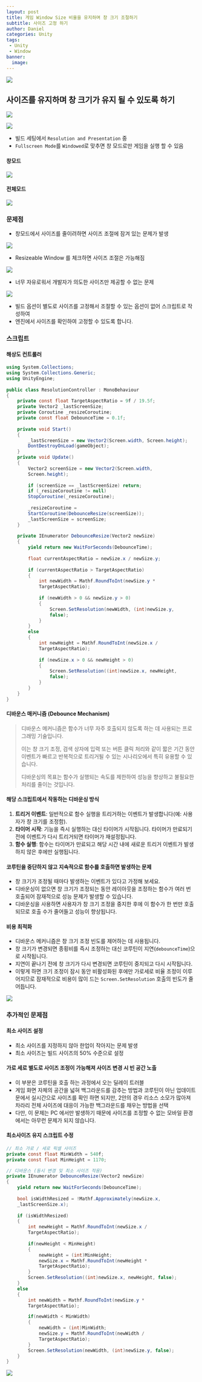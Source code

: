 ```yaml
---
layout: post
title: 게임 Window Size 비율을 유지하며 창 크기 조절하기
subtitle: 사이즈 고정 하기
author: Daniel
categories: Unity
tags: 
 - Unity
 - Window
banner:
  image:
---
```

![](https://teamsparta.notion.site/image/https%3A%2F%2Fs3-us-west-2.amazonaws.com%2Fsecure.notion-static.com%2F573d499f-80ac-4e49-a243-d5079503ca40%2F3.png?table=block&id=d5e15def-1ac2-420f-9c62-49b36a9a637e&spaceId=83c75a39-3aba-4ba4-a792-7aefe4b07895&width=2000&userId=&cache=v2)

사이즈를 유지하며 창 크기가 유지 될 수 있도록 하기
--

![](https://i.imgur.com/zQdaHeF.jpg)

![](https://i.imgur.com/zcIfJ7z.jpg)

- 빌드 세팅에서 `Resolution and Presentation` 중
- `Fullscreen Mode`를 `Windowed`로 맞추면 창 모드로만 게임을 실행 할 수 있음

#### 창모드

![](https://i.imgur.com/aRtJG94.jpg)

#### 전체모드

![](https://i.imgur.com/0HQTiMp.jpg)

### 문제점

- 창모드에서 사이즈를 줄이려하면 사이즈 조절에 잠겨 있는 문제가 발생

![](https://i.imgur.com/mDZ5uaF.gif)

- Resizeable Window 를 체크하면 사이즈 조절은 가능해짐

![](https://i.imgur.com/HhVrlO7.jpg)

- 너무 자유로워서 개발자가 의도한 사이즈만 제공할 수 없는 문제

![](https://i.imgur.com/MI64GcZ.gif)

- 빌드 옵션이 별도로 사이즈를 고정해서 조절할 수 있는 옵션이 없어 스크립트로 작성하여
- 엔진에서 사이즈를 확인하여 고정할 수 있도록 합니다.

### 스크립트

#### 해상도 컨트롤러

```csharp
using System.Collections;  
using System.Collections.Generic;  
using UnityEngine;  
  
public class ResolutionController : MonoBehaviour  
{  
    private const float TargetAspectRatio = 9f / 19.5f;  
    private Vector2 _lastScreenSize;  
    private Coroutine _resizeCoroutine;  
    private const float DebounceTime = 0.1f;  
  
    private void Start()  
    {        
	    _lastScreenSize = new Vector2(Screen.width, Screen.height);
	    DontDestroyOnLoad(gameObject);  
    }  
    private void Update()  
    {        
	    Vector2 screenSize = new Vector2(Screen.width,
	    Screen.height);  
  
        if (screenSize == _lastScreenSize) return;  
        if (_resizeCoroutine != null)
        StopCoroutine(_resizeCoroutine);  
  
        _resizeCoroutine =
        StartCoroutine(DebounceResize(screenSize));  
        _lastScreenSize = screenSize;  
    }  
    
    private IEnumerator DebounceResize(Vector2 newSize)  
    {        
	    yield return new WaitForSeconds(DebounceTime);  
  
        float currentAspectRatio = newSize.x / newSize.y;  
  
        if (currentAspectRatio > TargetAspectRatio)  
        {            
	        int newWidth = Mathf.RoundToInt(newSize.y *
	        TargetAspectRatio);  
  
            if (newWidth > 0 && newSize.y > 0)  
            {                
	            Screen.SetResolution(newWidth, (int)newSize.y,
	            false);  
            }        
		}        
		else  
        {  
            int newHeight = Mathf.RoundToInt(newSize.x /
            TargetAspectRatio);  
  
            if (newSize.x > 0 && newHeight > 0)  
            {                
	            Screen.SetResolution((int)newSize.x, newHeight,
	            false);  
            }        
		}    
	}
}
```

#### 디바운스 매커니즘 (Debounce Mechanism)

> 디바운스 메커니즘은 함수가 너무 자주 호출되지 않도록 하는 데 사용되는 프로그래밍 기술입니다.
>  
> 이는 창 크기 조정, 검색 상자에 입력 또는 버튼 클릭 처리와 같이 짧은 기간 동안 이벤트가 빠르고 반복적으로 트리거될 수 있는 시나리오에서 특히 유용할 수 있습니다. 
> 
> 디바운싱의 목표는 함수가 실행되는 속도를 제한하여 성능을 향상하고 불필요한 처리를 줄이는 것입니다.

#### 해당 스크립트에서 작동하는 디바운싱 방식

1. **트리거 이벤트**: 일반적으로 함수 실행을 트리거하는 이벤트가 발생합니다(예: 사용자가 창 크기를 조정함).
2. **타이머 시작**: 기능을 즉시 실행하는 대신 타이머가 시작됩니다. 타이머가 만료되기 전에 이벤트가 다시 트리거되면 타이머가 재설정됩니다.
3. **함수 실행**: 함수는 타이머가 만료되고 해당 시간 내에 새로운 트리거 이벤트가 발생하지 않은 후에만 실행됩니다.

#### 코루틴을 중단하지 않고 지속적으로 함수를 호출하면 발생하는 문제

- 창 크기가 조정될 때마다 발생하는 이벤트가 있다고 가정해 보세요. 
- 디바운싱이 없으면 창 크기가 조정되는 동안 레이아웃을 조정하는 함수가 여러 번 호출되어 잠재적으로 성능 문제가 발생할 수 있습니다. 
- 디바운싱을 사용하면 사용자가 창 크기 조정을 중지한 후에 이 함수가 한 번만 호출되므로 호출 수가 줄어들고 성능이 향상됩니다.
#### 비용 최적화

- 디바운스 메커니즘은 창 크기 조정 빈도를 제어하는 ​​데 사용됩니다. 
- 창 크기가 변경되면 종횡비를 즉시 조정하는 대신 코루틴이 지연(`debounceTime`)으로 시작됩니다. 
- 지연이 끝나기 전에 창 크기가 다시 변경되면 코루틴이 중지되고 다시 시작됩니다. 
- 이렇게 하면 크기 조정이 잠시 동안 비활성화된 후에만 가로세로 비율 조정이 이루어지므로 잠재적으로 비용이 많이 드는 `Screen.SetResolution` 호출의 빈도가 줄어듭니다.


![](https://i.imgur.com/EeyrWOt.gif)

### 추가적인 문제점

#### 최소 사이즈 설정

- 최소 사이즈를 지정하지 않아 한업이 작아지는 문제 발생
- 최소 사이즈는 빌드 사이즈의 50% 수준으로 설정

#### 가로 세로 별도로 사이즈 조정이 가능해져 사이즈 변경 시 빈 공간 노출

- 이 부분은 코루틴을 호출 하는 과정에서 오는 딜레이 트러블
- 게임 화면 자체의 공간을 넓혀 백그라운드를 감추는 방법과 코루틴이 아닌 업데이트문에서 실시간으로 사이즈를 확인 하면 되지만, 2안의 경우 리소스 소모가 많아져 차라리 전체 사이즈에 대응이 가능한 백그라운드를 채우는 방법을 선택 
- 다만, 이 문제는 PC 에서만 발생하기 때문에 사이즈를 조정할 수 없는 모바일 환경에서는 아무런 문제가 되지 않습니다.

#### 최소사이즈 유지 스크립트 수정

```csharp
// 최소 가로 / 세로 픽셀 사이즈
private const float MinWidth = 540f;  
private const float MinHeight = 1170;

// 디바운스 (동시 변경 및 최소 사이즈 적용)
private IEnumerator DebounceResize(Vector2 newSize)  
{  
    yield return new WaitForSeconds(DebounceTime);  
  
    bool isWidthResized = !Mathf.Approximately(newSize.x,
    _lastScreenSize.x);  
  
    if (isWidthResized)  
    {        
	    int newHeight = Mathf.RoundToInt(newSize.x /
	    TargetAspectRatio);  
        
        if(newHeight < MinHeight)  
        {            
	        newHeight = (int)MinHeight;  
            newSize.x = Mathf.RoundToInt(newHeight *
            TargetAspectRatio);  
        }        
        Screen.SetResolution((int)newSize.x, newHeight, false);  
    }    
    else  
    {  
        int newWidth = Mathf.RoundToInt(newSize.y *
        TargetAspectRatio);  

		if(newWidth < MinWidth)  
        {            
	        newWidth = (int)MinWidth;  
            newSize.y = Mathf.RoundToInt(newWidth /
            TargetAspectRatio);  
        }        
        Screen.SetResolution(newWidth, (int)newSize.y, false);  
    }
}
```


![](https://i.imgur.com/6JhnLCE.gif)
